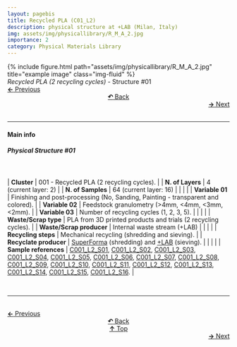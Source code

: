 ```yaml
---
layout: pagebis
title: Recycled PLA (C01_L2)
description: physical structure at +LAB (Milan, Italy)
img: assets/img/physicallibrary/R_M_A_2.jpg
importance: 2
category: Physical Materials Library
---
```

<div class="row">
    <div class="col-sm mt-3 mt-md-0">
        {% include figure.html path="assets/img/physicallibrary/R_M_A_2.jpg" title="example image" class="img-fluid" %}
    </div>
</div>
<div class="caption">
    <i>Recycled PLA (2 recycling cycles) </i> - Structure #01
</div>

<div class="row justify-content-sm-center">
    <div class="col-sm-4 mt-3 mt-md-0" style="text-align:left">
    <a href="/projects/PhyMatLi_C01_L1/" target="_self"><b>←</b> Previous</a></div>
    <div class="col-sm-4 mt-3 mt-md-0" style="text-align:center">
  <a href="/physicallibrary/" target="_self"><b>↶</b> Back</a>
    </div>
    <div class="col-sm-4 mt-3 mt-md-0" style="text-align:right">
        <td align="right"><a href="/projects/PhyMatLi_C01_L3/" target="_self"><b>→</b> Next</a></td>
    </div>
</div>
<br>

<hr>
<h4><b>Main info</b></h4>
<h5>Physical Structure #01</h5>
<br>

| <b>Cluster</b>       | 001 - Recycled PLA (2 recycling cycles). |
| <b>N. of Layers</b>   | 4 (current layer: 2)    |
| <b>N. of Samples</b>   | 64 (current layer: 16)    |
|    |     |
| <b>Variable 01</b>       | Finishing and post-processing (No, Sanding, Painting - transparent and colored). |
| <b>Variable 02</b>       | Feedstock granulometry (>4mm, <4mm, <3mm, <2mm).    |
| <b>Variable 03</b>       | Number of recycling cycles (1, 2, 3, 5).    |
|    |     |
| <b>Waste/Scrap type</b>       | PLA from 3D printed products and trials (2 recycling cycles).     |
| <b>Waste/Scrap producer</b>    | Internal waste stream (+LAB)      |
|    |     |
| <b>Recycling steps</b>      | Mechanical recycling (shredding and sieving).     |
| <b>Recyclate producer</b>    | [SuperForma](https://superforma.xyz/) (shredding) and [+LAB](piulab.it) (sieving).     |
|    |     |
| <b>Sample references</b>    | <a href="/projects/MatLi_C001_L2_S01/" target="_blank">C001_L2_S01</a>, <a href="/projects/MatLi_C001_L2_S02/" target="_blank">C001_L2_S02</a>, <a href="/projects/MatLi_C001_L2_S03/" target="_blank">C001_L2_S03</a>, <a href="/projects/MatLi_C001_L2_S04/" target="_blank">C001_L2_S04</a>, <a href="/projects/MatLi_C001_L2_S05/" target="_blank">C001_L2_S05</a>, <a href="/projects/MatLi_C001_L2_S06/" target="_blank">C001_L2_S06</a>, <a href="/projects/MatLi_C001_L2_S07/" target="_blank">C001_L2_S07</a>, <a href="/projects/MatLi_C001_L2_S08/" target="_blank">C001_L2_S08</a>, <a href="/projects/MatLi_C001_L2_S09/" target="_blank">C001_L2_S09</a>, <a href="/projects/MatLi_C001_L2_S10/" target="_blank">C001_L2_S10</a>, <a href="/projects/MatLi_C001_L2_S11/" target="_blank">C001_L2_S11</a>, <a href="/projects/MatLi_C001_L2_S12/" target="_blank">C001_L2_S12</a>, <a href="/projects/MatLi_C001_L2_S13/" target="_blank">C001_L2_S13</a>, <a href="/projects/MatLi_C001_L2_S14/" target="_blank">C001_L2_S14</a>, <a href="/projects/MatLi_C001_L2_S15/" target="_blank">C001_L2_S15</a>, <a href="/projects/MatLi_C001_L2_S16/" target="_blank">C001_L2_S16</a>. |

<br>
<hr>

<br>
<div class="row justify-content-sm-center">
    <div class="col-sm-3 mt-3 mt-md-0" style="text-align:left">
      <a href="/projects/PhyMatLi_C01_L1/" target="_self"><b>←</b> Previous</a></div>
    <div class="col-sm-3 mt-3 mt-md-0" style="text-align:center">
  <a href="/physicallibrary/" target="_self"><b>↶</b> Back</a>
    </div>
    <div class="col-sm-3 mt-3 mt-md-0" style="text-align:center">
  <a href="#" target="_self"><b>↑</b> Top</a>
    </div>
    <div class="col-sm-3 mt-3 mt-md-0" style="text-align:right">
        <td align="right"><a href="/projects/PhyMatLi_C01_L3/" target="_self"><b>→</b> Next</a></td>
    </div>
</div>
